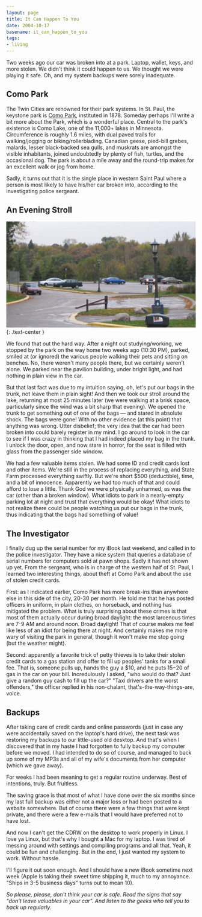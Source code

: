 ```yaml
---
layout: page
title: It Can Happen To You
date: 2004-10-17
basename: it_can_happen_to_you
tags:
- living
---
```

  
Two weeks ago our car was broken into at a park. Laptop, wallet, keys, and more
stolen. We didn't think it could happen to us. We thought we were playing it
safe. Oh, and my system backups were sorely inadequate.

<!--more-->

## Como Park

The Twin Cities are renowned for their park systems. In St. Paul, the
keystone park is <a href="http://www.comozooconservatory.org/">Como Park</a>,
instituted in 1878. Someday perhaps I'll write a bit more about the Park,
which is a wonderful place. Central to the park's existence is Como Lake,
one of the 11,000+ lakes in Minnesota. Circumference is roughly 1.6 miles,
with dual paved trails for walking/jogging or biking/rollerblading. Canadian
geese, pied-bill grebes, malards, lesser black-backed sea gulls, and muskrats
are amongst the visible inhabitants, joined undoubtedly by plenty of fish,
turtles, and the occasional dog. The park is about a mile away and the
round-trip makes for an excellent walk or jog from home.

Sadly, it turns out that it is the single place in western Saint Paul
where a person is most likely to have his/her car broken into, according to
the investigating police sergeant.
 
## An Evening Stroll

![Scene of the crime, 2 weeks later](/images/como_theft_large.jpg){: .text-center }

We found that out the hard way. After a night out studying/working, we
stopped by the park on the way home two weeks ago (10:30 PM), parked, smiled
at (or ignored) the various people walking their pets and sitting on benches.
No, there weren't many people there, but we certainly weren't alone.
We parked near the pavilion building, under bright light, and had nothing in
plain view in the car.

But that last fact was due to my intuition saying, oh, let's put our bags in the
trunk, not leave them in plain sight! And then we took our stroll around the
lake, returning at most 25 minutes later (we were walking at a brisk space,
particularly since the wind was a bit sharp that evening). We opened the trunk
to get something out of one of the bags &mdash; and stared in absolute shock.
The bags were gone! With no other evidence (at this point) that anything was
wrong. Utter disbelief; the very idea that the car had been broken into could
barely register in my mind. I go around to look in the car to see if I was crazy
in thinking that I had indeed placed my bag in the trunk. I unlock the door,
open, and now stare in horror, for the seat is filled with glass from the
passenger side window.

We had a few valuable items stolen. We had some ID and credit cards lost and
other items. We're still in the process of replacing everything, and State Farm
processed everything swiftly. But we're short $500 (deductible), time, and a bit
of innocence. Apparently we had too much of that and could afford to lose a
little. Thank God we were physically unharmed, as was the car (other than a
broken window). What idiots to park in a nearly-empty parking lot at night and
trust that everything would be okay! What idiots to not realize there could be
people watching us put our bags in the trunk, thus indicating that the bags had
something of value!

## The Investigator

I finally dug up the serial number for my iBook last weekend, and called
in to the police investigator. They have a nice system that queries a
database of serial numbers for computers sold at pawn shops. Sadly it has not
shown up yet. From the sergeant, who is in charge of the western half of St.
Paul, I learned two interesting things, about theft at Como Park and about the
use of stolen credit cards.

First: as I indicated earlier, Como Park has more break-ins than anywhere
else in this side of the city, 20-30 per month. He told me that he has posted
officers in uniform, in plain clothes, on horseback, and nothing has
mitigated the problem. What is truly surprising about these crimes is that
most of them actually occur during broad daylight: the most larcenous times
are 7-9 AM and around noon. Broad daylight! That of course makes me feel like
less of an idiot for being there at night. And certainly makes me more wary
of visiting the park in general, though it won't make me stop going (but
the weather might).

Second: apparently a favorite trick of petty thieves is to take their
stolen credit cards to a gas station and offer to fill up peoples' tanks
for a small fee. That is, someone pulls up, hands the guy a $10, and he puts
$15-$20 of gas in the car on your bill. Incredulously I asked, "who
would do that? Just give a random guy cash to fill up the car?"
"Taxi drivers are the worst offenders," the officer replied in his
non-chalant, that's-the-way-things-are, voice.

## Backups

After taking care of credit cards and online passwords (just in case any
were accidentally saved on the laptop's hard drive), the next task was
restoring my backups to our little-used old desktop. And that's when I
discovered that in my haste I had forgotten to fully backup my computer
before we moved. I had intended to do so of course, and managed to back up
some of my MP3s and all of my wife's documents from her computer (which
we gave away).

For weeks I had been meaning to get a regular routine underway. Best of
intentions, truly. But fruitless.

The saving grace is that most of what I have done over the six months since my
last full backup was either not a major loss or had been posted to a website
somewhere. But of course there were a few things that were kept private, and
there were a few e-mails that I would have preferred not to have lost.

And now I can't get the CDRW on the desktop to work properly in Linux. I love ya
Linux, but that's why I bought a Mac for my laptop. I was tired of messing
around with settings and compiling programs and all that. Yeah, it could be fun
and challenging. But in the end, I just wanted my system to work. Without
hassle.

I'll figure it out soon enough. And I should have a new iBook sometime next week
(Apple is taking their sweet time shipping it, much to my annoyance. "Ships in
3-5 business days" turns out to mean 10).

_So please, please, don't think your car is safe. Read the signs that say "don't
leave valuables in your car". And listen to the geeks who tell you to back up
regularly._
